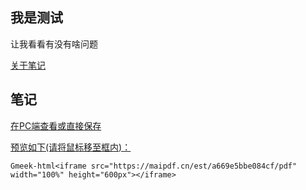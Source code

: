 ## 我是测试
让我看看有没有啥问题

[关于笔记](https://beijiushare.github.io/about.html "有啥问题评论区讲讲呗")

## 笔记
[在PC端查看或直接保存](https://beijiushare.github.io/pdfs/1.pdf "这将带来更好的体验")

[预览如下(请将鼠标移至框内)：](https://www.bilibili.com/video/BV113411p7BT/?share_source=copy_web&vd_source=0c8e46cf6aa086ab5fdb778c9f5d8bb2 "白嫖了maifile的免费服务，感谢感谢！另外，再提醒你一遍：互联网并不安全，别乱点链接！")

`Gmeek-html<iframe src="https://maipdf.cn/est/a669e5bbe084cf/pdf" width="100%" height="600px"></iframe>`

